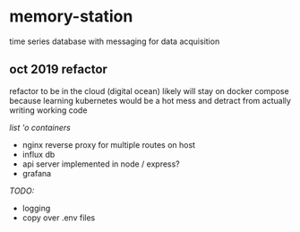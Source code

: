 # memory-station
time series database with messaging for data acquisition

## oct 2019 refactor

refactor to be in the cloud (digital ocean)
likely will stay on docker compose because learning kubernetes would be a hot mess and detract from actually writing working code

_list 'o containers_
* nginx reverse proxy for multiple routes on host
* influx db
* api server implemented in node / express?
* grafana

_TODO:_
* logging
* copy over .env files
